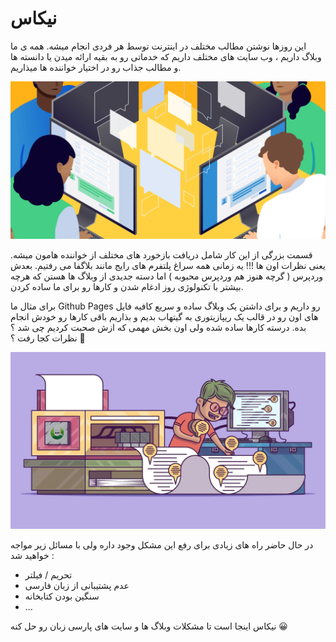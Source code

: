 # نیکاس

این روزها نوشتن مطالب مختلف در اینترنت توسط هر فردی انجام میشه. همه ی ما وبلاگ داریم ، وب سایت های مختلف داریم که خدماتی رو به بقیه ارائه میدن یا دانسته ها و مطالب جذاب رو در اختیار خواننده ها میذاریم.

![comments](../images/comments.png)

قسمت بزرگی از این کار شامل دریافت بازخورد های مختلف از خواننده هامون میشه. یعنی نظرات اون ها !!! یه زمانی همه سراغ پلتفرم های رایج مانند بلاگفا می رفتیم. بعدش وردپرس ( گرچه هنوز هم وردپرس محبوبه ) اما دسته جدیدی از وبلاگ ها هستن که هرچه بیشتر با تکنولوژی روز ادغام شدن و کارها رو برای ما ساده کردن.

برای مثال ما Github Pages رو داریم و برای داشتن یک وبلاگ ساده و سریع کافیه فایل های اون رو در قالب یک ریپازیتوری به گیتهاب بدیم و بذاریم باقی کارها رو خودش انجام بده. درسته کارها ساده شده ولی اون بخش مهمی که ازش صحبت کردیم چی شد ؟ نظرات کجا رفت ؟ 🤔

![comments](../images/comments.jpg)

در حال حاضر راه های زیادی برای رفع این مشکل وجود داره ولی با مسائل زیر مواجه خواهید شد :

-   تحریم / فیلتر
-   عدم پشتیبانی از زبان فارسی
-   سنگین بودن کتابخانه
-   ...

نیکاس اینجا است تا مشکلات وبلاگ ها و سایت های پارسی زبان رو حل کنه 😀
